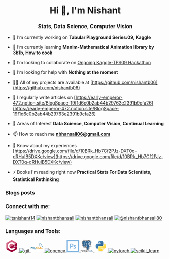<h1 align="center">Hi 👋, I'm Nishant</h1>
<h3 align="center">Stats, Data Science, Computer Vision</h3>

- 🔭 I’m currently working on **Tabular Playground Series:09, Kaggle**

- 🌱 I’m currently learning **Manim-Mathematical Animation library by 3b1b, How to cook**

- 👯 I’m looking to collaborate on [Ongoing Kaggle-TPS09 Hackathon](https://www.kaggle.com/c/tabular-playground-series-sep-2021)

- 🤝 I’m looking for help with **Nothing at the moment**

- 👨‍💻 All of my projects are available at [https://github.com/nishantb06](https://github.com/nishantb06)

- 📝 I regularly write articles on [https://early-emperor-472.notion.site/BlogSpace-19f1d6c0b2ab44b29763e2391b9cfa26](https://early-emperor-472.notion.site/BlogSpace-19f1d6c0b2ab44b29763e2391b9cfa26)

- 💬 Areas of Interest **Data Science, Computer Vision, Continual Learning**

- 📫 How to reach me **nbhansali06@gmail.com**

- 📄 Know about my experiences [https://drive.google.com/file/d/10BRk_Hb7Cf2PJz-DXT0q-dRHuIB5DXKc/view](https://drive.google.com/file/d/10BRk_Hb7Cf2PJz-DXT0q-dRHuIB5DXKc/view)

- ⚡ Books I'm reading right now **Practical Stats For Data Scientists, Statistical Rethinking**

### Blogs posts
<!-- BLOG-POST-LIST:START -->
<!-- BLOG-POST-LIST:END -->

<h3 align="left">Connect with me:</h3>
<p align="left">
<a href="https://twitter.com/itsnishant14" target="blank"><img align="center" src="https://raw.githubusercontent.com/rahuldkjain/github-profile-readme-generator/master/src/images/icons/Social/twitter.svg" alt="itsnishant14" height="30" width="40" /></a>
<a href="https://linkedin.com/in/nishantbhansali" target="blank"><img align="center" src="https://raw.githubusercontent.com/rahuldkjain/github-profile-readme-generator/master/src/images/icons/Social/linked-in-alt.svg" alt="nishantbhansali" height="30" width="40" /></a>
<a href="https://kaggle.com/nishantbhansali" target="blank"><img align="center" src="https://raw.githubusercontent.com/rahuldkjain/github-profile-readme-generator/master/src/images/icons/Social/kaggle.svg" alt="nishantbhansali" height="30" width="40" /></a>
<a href="https://medium.com/@nishantbhansali80" target="blank"><img align="center" src="https://raw.githubusercontent.com/rahuldkjain/github-profile-readme-generator/master/src/images/icons/Social/medium.svg" alt="@nishantbhansali80" height="30" width="40" /></a>
</p>

<h3 align="left">Languages and Tools:</h3>
<p align="left"> <a href="https://www.w3schools.com/cpp/" target="_blank"> <img src="https://raw.githubusercontent.com/devicons/devicon/master/icons/cplusplus/cplusplus-original.svg" alt="cplusplus" width="40" height="40"/> </a> <a href="https://git-scm.com/" target="_blank"> <img src="https://www.vectorlogo.zone/logos/git-scm/git-scm-icon.svg" alt="git" width="40" height="40"/> </a> <a href="https://www.mysql.com/" target="_blank"> <img src="https://raw.githubusercontent.com/devicons/devicon/master/icons/mysql/mysql-original-wordmark.svg" alt="mysql" width="40" height="40"/> </a> <a href="https://opencv.org/" target="_blank"> <img src="https://www.vectorlogo.zone/logos/opencv/opencv-icon.svg" alt="opencv" width="40" height="40"/> </a> <a href="https://www.photoshop.com/en" target="_blank"> <img src="https://raw.githubusercontent.com/devicons/devicon/master/icons/photoshop/photoshop-line.svg" alt="photoshop" width="40" height="40"/> </a> <a href="https://www.postgresql.org" target="_blank"> <img src="https://raw.githubusercontent.com/devicons/devicon/master/icons/postgresql/postgresql-original-wordmark.svg" alt="postgresql" width="40" height="40"/> </a> <a href="https://www.python.org" target="_blank"> <img src="https://raw.githubusercontent.com/devicons/devicon/master/icons/python/python-original.svg" alt="python" width="40" height="40"/> </a> <a href="https://pytorch.org/" target="_blank"> <img src="https://www.vectorlogo.zone/logos/pytorch/pytorch-icon.svg" alt="pytorch" width="40" height="40"/> </a> <a href="https://scikit-learn.org/" target="_blank"> <img src="https://upload.wikimedia.org/wikipedia/commons/0/05/Scikit_learn_logo_small.svg" alt="scikit_learn" width="40" height="40"/> </a> </p>
